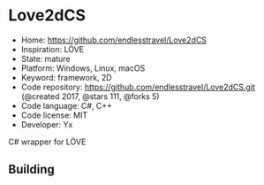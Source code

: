 # Love2dCS

- Home: https://github.com/endlesstravel/Love2dCS
- Inspiration: LÖVE
- State: mature
- Platform: Windows, Linux, macOS
- Keyword: framework, 2D
- Code repository: https://github.com/endlesstravel/Love2dCS.git (@created 2017, @stars 111, @forks 5)
- Code language: C#, C++
- Code license: MIT
- Developer: Yx

C# wrapper for LÖVE

## Building
